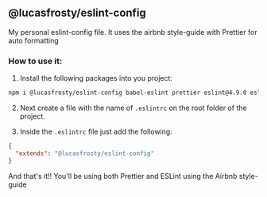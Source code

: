 ## @lucasfrosty/eslint-config

My personal eslint-config file. It uses the airbnb style-guide with Prettier for auto formatting

### How to use it:

1.  Install the following packages into you project:

```bash
npm i @lucasfrosty/eslint-config babel-eslint prettier eslint@4.9.0 eslint-config-airbnb@16.1.0 eslint-config-prettier@2.9.0 eslint-plugin-import@2.7.0 eslint-plugin-jsx-a11y@6.0.2 eslint-plugin-prettier@2.6.0 eslint-plugin-react@7.4.0 --save-dev
```

2.  Next create a file with the name of `.eslintrc` on the root folder of the project.

3.  Inside the `.eslintrc` file just add the following:

```json
{
  "extends": "@lucasfrosty/eslint-config"
}
```

And that's it!! You'll be using both Prettier and ESLint using the Airbnb style-guide
